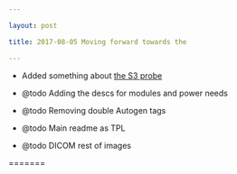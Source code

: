 ```yaml
---

layout: post

title: 2017-08-05 Moving forward towards the

---
```



-   Added something about [the S3 probe](/loftus/source/s3/)

-   @todo Adding the descs for modules and power needs

-   @todo Removing double Autogen tags
-   @todo Main readme as TPL
-   @todo DICOM rest of images

=======

